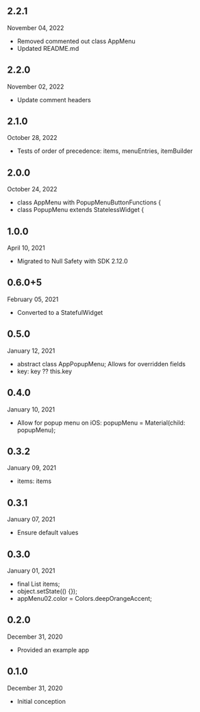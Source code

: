 
## 2.2.1
November 04, 2022
- Removed commented out class AppMenu
- Updated README.md

## 2.2.0
November 02, 2022
- Update comment headers 

## 2.1.0
October 28, 2022
- Tests of order of precedence: items, menuEntries, itemBuilder

## 2.0.0
 October 24, 2022
- class AppMenu<T> with PopupMenuButtonFunctions<T> {
- class PopupMenu<T> extends StatelessWidget {

## 1.0.0
 April 10, 2021
- Migrated to Null Safety with SDK 2.12.0

## 0.6.0+5
 February 05, 2021
- Converted to a StatefulWidget

## 0.5.0
 January 12, 2021
- abstract class AppPopupMenu<T>; Allows for overridden fields
- key: key ?? this.key

## 0.4.0
 January 10, 2021
- Allow for popup menu on iOS: popupMenu = Material(child: popupMenu);

## 0.3.2
 January 09, 2021
- items: items

## 0.3.1
 January 07, 2021
- Ensure default values

## 0.3.0
 January 01, 2021
- final List<T> items;
- object.setState(() {});
- appMenu02.color = Colors.deepOrangeAccent;

## 0.2.0
 December 31, 2020
- Provided an example app

## 0.1.0
 December 31, 2020
- Initial conception

